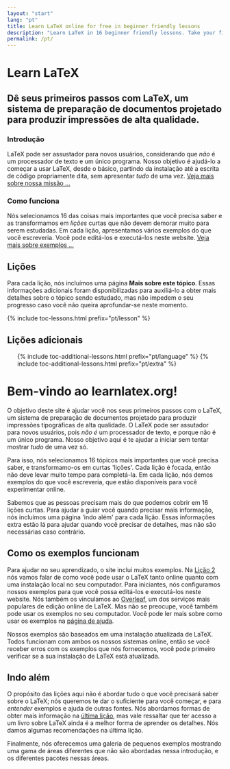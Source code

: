 ```yaml
---
layout: "start"
lang: "pt"
title: Learn LaTeX online for free in beginner friendly lessons
description: "Learn LaTeX in 16 beginner friendly lessons. Take your first steps with LaTeX, a document preparation system designed to produce high-quality typeset output."
permalink: /pt/
---
```


# Learn LaTeX

<h2 class="heading__introduction">Dê seus primeiros passos com LaTeX, um sistema de preparação de documentos projetado para produzir impressões de alta qualidade.</h2>

<div
  class="text-columns">
  <section>
    <h3 
      class="text-columns__heading"
      >Introdução</h3>
    <p>LaTeX pode ser assustador para novos usuários, considerando que <em>não</em> é um processador de texto e um único programa. Nosso objetivo é ajudá-lo a começar a usar LaTeX, desde o básico, partindo da instalação até a escrita de código propriamente dita, sem apresentar <em>tudo</em> de uma vez. <a href="./mission">Veja mais sobre nossa missão &hellip;</a></p>

  </section>
  <section>
    <h3
      class="text-columns__heading"
      >Como funciona</h3>
	  <p>Nós selecionamos 16 das coisas mais importantes que você precisa saber e as transformamos em <em>lições</em> curtas que não devem demorar muito para serem estudadas. Em cada lição, apresentamos vários exemplos do que você escreveria. Você pode editá-los e executá-los neste website. <a href="./help#examples">Veja mais sobre exemplos &hellip;</a></p>
  </section>
</div>

<h2 
  class="heading__toc" 
  id="toc"
  >Lições</h2>

<p
  class="paragraph__toc"
  >Para cada lição, nós incluímos uma página <b>Mais sobre este tópico</b>. Essas informações adicionais foram disponibilizadas para auxiliá-lo a obter mais detalhes sobre o tópico sendo estudado, mas não impedem o seu progresso caso você não queira aprofundar-se neste momento.</p>
  

{% include toc-lessons.html prefix="pt/lesson" %}

<h2
  class="heading__toc"
  >Lições adicionais</h2>
<ul 
  class="lessons-toc">
  {% include toc-additional-lessons.html prefix="pt/language" %}
  {% include toc-additional-lessons.html prefix="pt/extra" %}
</ul>

# Bem-vindo ao learnlatex.org!

O objetivo deste site é ajudar você nos seus primeiros passos com o LaTeX, um
sistema de preparação de documentos projetado para produzir impressões
tipográficas de alta qualidade.  O LaTeX pode ser assutador para novos usuários,
pois _não é_ um processador de texto, e porque não é um único programa.  Nosso
objetivo aqui é te ajudar a iniciar sem tentar mostrar _tudo_ de uma vez só.

Para isso, nós selecionamos 16 tópicos mais importantes que você precisa saber,
e transformamo-os em curtas 'lições'.  Cada lição é focada, então não deve levar
muito tempo para completá-la.  Em cada lição, nós demos exemplos do que você
escreveria, que estão disponíveis para você experimentar online.

Sabemos que as pessoas precisam mais do que podemos cobrir em 16 lições curtas.
Para ajudar a guiar você quando precisar mais informação, nós incluímos uma
página 'indo além' para cada lição.  Essas informações extra estão lá para
ajudar quando você precisar de detalhes, mas não são necessárias caso contrário.

## Como os exemplos funcionam

Para ajudar no seu aprendizado, o site inclui muitos exemplos.  Na
[Lição 2](lesson-02) nós vamos falar de como você pode usar o LaTeX tanto
online quanto com uma instalação local no seu computador.  Para iniciantes, nós
configuramos nossos exemplos para que você possa editá-los e executá-los neste
website.  Nós também os vinculamos ao [Overleaf](https://www.overleaf.com), um
dos serviços mais populares de edição online de LaTeX.  Mas não se preocupe,
você também pode usar os exemplos no seu computador.  Você pode ler mais sobre
como usar os exemplos na [página de ajuda](help).

Nossos exemplos são baseados em uma instalação atualizada de LaTeX.  Todos
funcionam com ambos os nossos sistemas online, então se você receber erros com
os exemplos que nós fornecemos, você pode primeiro verificar se a sua instalação
de LaTeX está atualizada.


## Indo além

O propósito das lições aqui não é abordar tudo o que você precisará saber sobre
o LaTeX; nós queremos te dar o suficiente para você começar, e para _entender_
exemplos e ajuda de outras fontes.  Nós abordamos formas de obter mais
informação na [última lição](lesson-16), mas vale ressaltar que ter acesso a
um livro sobre LaTeX ainda é a melhor forma de aprender os detalhes.  Nós damos
algumas recomendações na última lição.

Finalmente, nós oferecemos uma galeria de pequenos exemplos mostrando uma gama
de áreas diferentes que não são abordadas nessa introdução, e os diferentes
pacotes nessas áreas.
